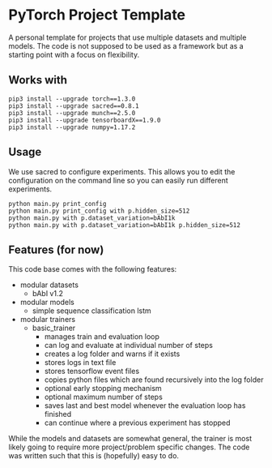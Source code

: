 # PyTorch Project Template

A personal template for projects that use multiple datasets and multiple models. The code is not supposed to be used as a framework but as a starting point with a focus on flexibility.

## Works with
```
pip3 install --upgrade torch==1.3.0
pip3 install --upgrade sacred==0.8.1
pip3 install --upgrade munch==2.5.0
pip3 install --upgrade tensorboardX==1.9.0
pip3 install --upgrade numpy=1.17.2
```

## Usage
We use sacred to configure experiments. This allows you to edit the configuration on the command line so you can easily run different experiments.
```
python main.py print_config
python main.py print_config with p.hidden_size=512
python main.py with p.dataset_variation=bAbI1k
python main.py with p.dataset_variation=bAbI1k p.hidden_size=512
```

## Features (for now)
This code base comes with the following features:
- modular datasets
	- bAbI v1.2
- modular models
	- simple sequence classification lstm
- modular trainers
	- basic_trainer
		- manages train and evaluation loop
		- can log and evaluate at individual number of steps
		- creates a log folder and warns if it exists
		- stores logs in text file
		- stores tensorflow event files
		- copies python files which are found recursively into the log folder
		- optional early stopping mechanism
		- optional maximum number of steps
		- saves last and best model whenever the evaluation loop has finished
		- can continue where a previous experiment has stopped

While the models and datasets are somewhat general, the trainer is most likely going to require more project/problem specific changes. The code was written such that this is (hopefully) easy to do.

